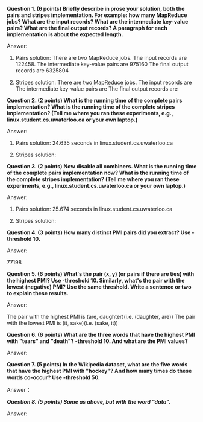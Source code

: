 **Question 1. (6 points) Briefly describe in prose your solution, both the pairs and stripes implementation. For example: how many MapReduce jobs? 
What are the input records? What are the intermediate key-value pairs? What are the final output records? A paragraph for each implementation is about the expected length.**

Answer:

1. Pairs solution:
    There are two MapReduce jobs. 
    The input records are 122458.
    The intermediate key-value pairs are 975160
    The final output records are 6325804
    
2. Stripes solution:
    There are two MapReduce jobs. 
    The input records are
    The intermediate key-value pairs are 
    The final output records are
    
**Question 2. (2 points) What is the running time of the complete pairs implementation? What is the running time of the complete stripes implementation? 
(Tell me where you ran these experiments, e.g., linux.student.cs.uwaterloo.ca or your own laptop.)**

Answer:

1. Pairs solution:
    24.635 seconds in linux.student.cs.uwaterloo.ca
    
2. Stripes solution:

**Question 3. (2 points) Now disable all combiners. What is the running time of the complete pairs implementation now? 
What is the running time of the complete stripes implementation? (Tell me where you ran these experiments, e.g., linux.student.cs.uwaterloo.ca or your own laptop.)**

Answer:

1. Pairs solution:
    25.674 seconds in linux.student.cs.uwaterloo.ca
    
2. Stripes solution:

**Question 4. (3 points) How many distinct PMI pairs did you extract? Use -threshold 10.**

Answer:

77198


**Question 5. (6 points) What's the pair (x, y) (or pairs if there are ties) with the highest PMI? Use -threshold 10. 
Similarly, what's the pair with the lowest (negative) PMI? Use the same threshold. Write a sentence or two to explain these results.**

Answer:

The pair with the highest PMI is (are, daughter)(i.e. (daughter, are))
The pair with the lowest PMI is (it, sake)(i.e. (sake, it))


**Question 6. (6 points) What are the three words that have the highest PMI with "tears" and "death"? -threshold 10. And what are the PMI values?**

Answer:

**Question 7. (5 points) In the Wikipedia dataset, what are the five words that have the highest PMI with "hockey"? And how many times do these words co-occur? Use -threshold 50.**

Answer：

***Question 8. (5 points) Same as above, but with the word "data".***

Answer:
